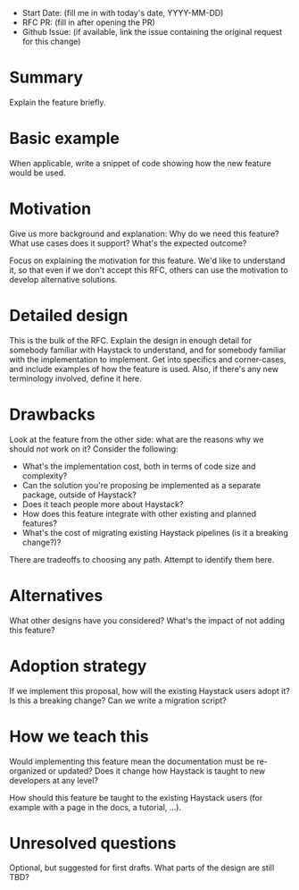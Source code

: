- Start Date: (fill me in with today's date, YYYY-MM-DD)
- RFC PR: (fill in after opening the PR)
- Github Issue: (if available, link the issue containing the original request for this change)

# Summary

Explain the feature briefly.

# Basic example

When applicable, write a snippet of code showing how the new feature would
be used.

# Motivation

Give us more background and explanation: Why do we need this feature? What use cases does it support? What's the expected
outcome?

Focus on explaining the motivation for this feature. We'd like to understand it, so that even if we don't accept this
RFC, others can use the motivation to develop alternative solutions.

# Detailed design

This is the bulk of the RFC. Explain the design in enough detail for somebody
familiar with Haystack to understand, and for somebody familiar with the
implementation to implement. Get into specifics and corner-cases,
and include examples of how the feature is used. Also, if there's any new terminology involved,
define it here.

# Drawbacks

Look at the feature from the other side: what are the reasons why we should _not_ work on it? Consider the following:

- What's the implementation cost, both in terms of code size and complexity?
- Can the solution you're proposing be implemented as a separate package, outside of Haystack?
- Does it teach people more about Haystack?
- How does this feature integrate with other existing and planned features?
- What's the cost of migrating existing Haystack pipelines (is it a breaking change?)?

There are tradeoffs to choosing any path. Attempt to identify them here.

# Alternatives

What other designs have you considered? What's the impact of not adding this feature?

# Adoption strategy

If we implement this proposal, how will the existing Haystack users adopt it? Is
this a breaking change? Can we write a migration script?

# How we teach this

Would implementing this feature mean the documentation must be re-organized
or updated? Does it change how Haystack is taught to new developers at any level?

How should this feature be taught to the existing Haystack users (for example with a page in the docs,
a tutorial, ...).

# Unresolved questions

Optional, but suggested for first drafts. What parts of the design are still
TBD?